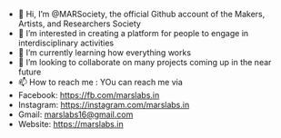 - 👋 Hi, I’m @MARSociety, the official Github account of the Makers, Artists, and Researchers Society
- 👀 I’m interested in creating a platform for people to engage in interdisciplinary activities
- 🌱 I’m currently learning how everything works
- 💞️ I’m looking to collaborate on many projects coming up in the near future
- 📫 How to reach me : YOu can reach me via
- Facebook: https://fb.com/marslabs.in
- Instagram: https://instagram.com/marslabs.in
- Gmail: marslabs16@gmail.com
- Website: https://marslabs.in

<!---
MARSociety/MARSociety is a ✨ special ✨ repository because its `README.md` (this file) appears on your GitHub profile.
You can click the Preview link to take a look at your changes.
--->
